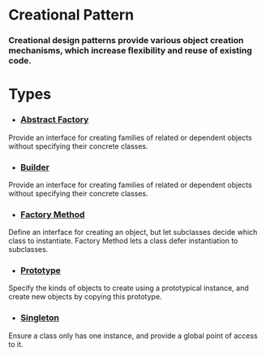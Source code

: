 # Creational Pattern
### Creational design patterns provide various object creation mechanisms, which increase flexibility and reuse of existing code.

# Types

- ### [Abstract Factory](../../../../main/php/src/Creational/Abstract_Factory)

Provide an interface for creating families of related or dependent objects without
specifying their concrete classes.

- ### [Builder](../../../../main/php/src/Creational/Builder)

Provide an interface for creating families of related or dependent objects without
specifying their concrete classes.

- ### [Factory Method](../../../../main/php/src/Creational/Factory)

Define an interface for creating an object, but let subclasses decide which class to
instantiate. Factory Method lets a class defer instantiation to subclasses.

- ### [Prototype](../../../../main/php/src/Creational/Prototype)

Specify the kinds of objects to create using a prototypical instance, and create new
objects by copying this prototype.

- ### [Singleton](../../../../main/php/src/Creational/Singleton)

Ensure a class only has one instance, and provide a global point of access to it.

  
